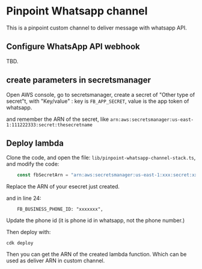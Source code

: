 # Pinpoint Whatsapp channel

This is a pinpoint custom channel to deliver message with whatsapp API.

## Configure WhatsApp API webhook

TBD.

## create parameters in secretsmanager
Open AWS console, go to secretsmanager, create a secret of "Other type of secret"t, with "Key/value" :
key is `FB_APP_SECRET`, value is the app token of whatsapp. 

and remember the ARN of the secret, like `arn:aws:secretsmanager:us-east-1:111222333:secret:thesecretname`

## Deploy lambda

Clone the code, and open the file: `lib/pinpoint-whatsapp-channel-stack.ts`, and modify the code:
```typescript
    const fbSecretArn = "arn:aws:secretsmanager:us-east-1:xxx:secret:xxxxx"
```
Replace the ARN of your esecret just created.

and in line 24:
```
    FB_BUSINESS_PHONE_ID: "xxxxxxx",
```
Update the phone id (it is phone id in whatsapp, not the phone number.)

Then deploy with:
```
cdk deploy
```

Then you can get the ARN of the created lambda function. Which can be used as deliver ARN in custom channel.